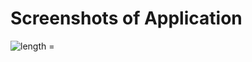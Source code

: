 # Screenshots of Application
<html>
  <body>
  <img src="https://github.com/user-attachments/assets/87a62cb4-2fb0-46e5-a52b-302bb124b247" alt=" length = "20px"/>
    
  </body>
  
</html>
